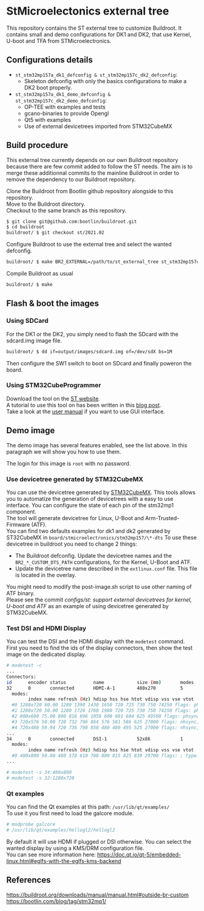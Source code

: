 # StMicroelectonics external tree

This repository contains the ST external tree to customize Buildroot.
It contains small and demo configurations for DK1 and DK2, that use Kernel, U-boot and TFA
from STMicroelectronics.

## Configurations details

* `st_stm32mp157a_dk1_defconfig & st_stm32mp157c_dk2_defconfig`:
  * Skeleton defconfig with only the basics configurations to make a DK2 boot properly.
* `st_stm32mp157a_dk1_demo_defconfig & st_stm32mp157c_dk2_demo_defconfig`:
  * OP-TEE with examples and tests
  * gcano-binaries to provide Opengl
  * Qt5 with examples
  * Use of external devicetrees imported from STM32CubeMX

## Build procedure

This external tree currently depends on our own Buildroot repository because there are few commit added to follow the ST needs.
The aim is to merge these additionnal commits to the mainline Buildroot in order to remove the dependency to our Buildroot repository.  
  
Clone the Buildroot from Bootlin github repository alongside to this repository.  
Move to the Buildroot directory.  
Checkout to the same branch as this repository.

```bash
$ git clone git@github.com:bootlin/buildroot.git
$ cd buildroot
buildroot/ $ git checkout st/2021.02
```

Configure Buildroot to use the external tree and select the wanted defconfig.

```bash
buildroot/ $ make BR2_EXTERNAL=/path/to/st_external_tree st_stm32mp157c_dk2_defconfig
```

Compile Buildroot as usual

```bash
buildroot/ $ make
```

## Flash & boot the images

### Using SDCard
For the DK1 or the DK2, you simply need to flash the SDcard with the sdcard.img image file.

```bash
buildroot/ $ dd if=output/images/sdcard.img of=/dev/sdX bs=1M
```

Then configure the SW1 switch to boot on SDcard and finally poweron the board.

### Using STM32CubeProgrammer
Download the tool on the [ST website](https://www.st.com/en/development-tools/stm32cubeprog.html "STM32CubeProgrammer tool").  
A tutorial to use this tool on has been written in this [blog post](https://bootlin.com/blog/building-a-linux-system-for-the-stm32mp1-implementing-factory-flashing/ "Factory flashing a STM32").  
Take a look at the [user manual](https://www.st.com/resource/en/user_manual/dm00403500-stm32cubeprogrammer-software-description-stmicroelectronics.pdf "STM32CubeProgrammer User Manual") if you want to use GUI interface.  

## Demo image
The demo image has several features enabled, see the list above.
In this paragraph we will show you how to use them.

The login for this image is `root` with no password.

### Use devicetree generated by STM32CubeMX
You can use the devicetree generated by [STM32CubeMX](https://www.st.com/en/development-tools/stm32cubemx.html "STM32CubeMX tool").
This tools allows you to automatize the generation of devicetrees with a easy to use interface.
You can configure the state of each pin of the stm32mp1 component.  
The tool will generate devicetree for Linux, U-Boot and Arm-Trusted-Firmware (ATF).  
You can find two defaults examples for dk1 and dk2 generated by ST32CubeMX in `board/stmicroelectronics/stm32mp157/\*-dts`
To use these devicetree in buildroot you need to change 2 things:
* The Buildroot defconfig. Update the devicetree names and the `BR2_*_CUSTOM_DTS_PATH` configurations, for the Kernel, U-Boot and ATF.
* Update the devicetree name described in the `extlinux.conf` file. This file is located in the overlay.

You might need to modify the post-image.sh script to use other naming of ATF binary.  
Please see the commit _configs/st: support external devicetrees for kernel, U-boot and ATF_ as an example of using devicetree generated by STM32CubeMX.

### Test DSI and HDMI Display
You can test the DSI and the HDMI display with the `modetest` command.  
First you need to find the ids of the display connectors, then show the test image on the dedicated display.

```bash
# modetest -c
...
Connectors:
id      encoder status          name            size (mm)       modes   encoders
32      0       connected       HDMI-A-1        480x270         5       31
  modes:
        index name refresh (Hz) hdisp hss hse htot vdisp vss vse vtot
  #0 1280x720 60.00 1280 1390 1430 1650 720 725 730 750 74250 flags: phsync, pvsync; type: driver
  #1 1280x720 50.00 1280 1720 1760 1980 720 725 730 750 74250 flags: phsync, pvsync; type: driver
  #2 800x600 75.00 800 816 896 1056 600 601 604 625 49500 flags: phsync, pvsync; type: driver
  #3 720x576 50.00 720 732 796 864 576 581 586 625 27000 flags: nhsync, nvsync; type: driver
  #4 720x480 59.94 720 736 798 858 480 489 495 525 27000 flags: nhsync, nvsync; type: driver
...
34      0       connected       DSI-1           52x86           1       33
  modes:
        index name refresh (Hz) hdisp hss hse htot vdisp vss vse vtot
  #0 480x800 50.00 480 578 610 708 800 815 825 839 29700 flags: ; type: preferred, driver
...

# modetest -s 34:480x800
# modetest -s 32:1280x720
``` 

### Qt examples

You can find the Qt examples at this path: `/usr/lib/qt/examples/`  
To use it you first need to load the galcore module.

```bash
# modprobe galcore
# /usr/lib/qt/examples/hellogl2/hellogl2
```

By default it will use HDMI if plugged or DSI otherwise. 
You can select the wanted display by using a KMS/DRM configuration file.  
You can see more information here: https://doc.qt.io/qt-5/embedded-linux.html#eglfs-with-the-eglfs-kms-backend

## References

https://buildroot.org/downloads/manual/manual.html#outside-br-custom  
https://bootlin.com/blog/tag/stm32mp1/
